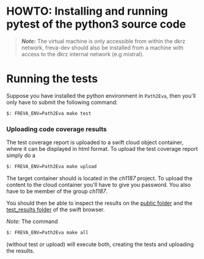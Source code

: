 # HOWTO: Installing and running pytest of the python3 source code

> **_Note:_** The virtual machine is only accessible from within the dkrz network, freva-dev should also be installed from a machine with access to the dkrz internal network (e.g mistral).

# Running the tests

Suppose you have installed the python environment in `Path2Eva`, then you'll only have to submit the following command:

```bash
$: FREVA_ENV=Path2Eva make test
```

### Uploading code coverage results
The test coverage report is uploaded to a swift cloud object container, where it can be displayed in html format. 
To upload the test coverage report simply do a
```bash
$: FREVA_ENV=Path2Eva make upload
```

The target container should is located in the *ch1187* project. To upload the content to the cloud container you'll have to give you password.
You also have to be member of the group *ch1187*.

You should then be able to inspect the results on the [public folder](https://swift.dkrz.de/v1/dkrz_3d3c7abc-1681-4012-b656-3cc1058c52a9/freva-dev/public/index.html)
and the [test_results folder](https://swift.dkrz.de/v1/dkrz_3d3c7abc-1681-4012-b656-3cc1058c52a9/freva-dev/test_results/index.html) of the swift browser.


*Note:* The command

```bash
$: FREVA_ENV=Path2Eva make all
```

(without test or upload) will execute both, creating the tests and uploading the results.
